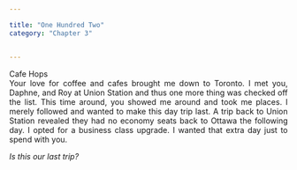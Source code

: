 ```yaml
---

title: "One Hundred Two"
category: "Chapter 3"


---
```

<style>
body {
text-align: justify}
</style>

Cafe Hops
<br>
Your love for coffee and cafes brought me down to Toronto. I met you, Daphne, and Roy at Union Station and thus one more thing was checked off the list. This time around, you showed me around and took me places. I merely followed and wanted to make this day trip last. A trip back to Union Station revealed they had no economy seats back to Ottawa the following day. I opted for a business class upgrade. I wanted that extra day just to spend with you. 
<br>


*Is this our last trip?*
